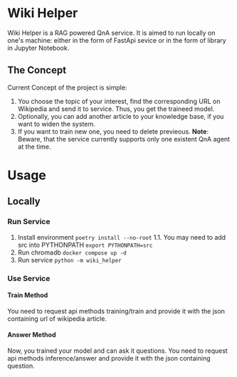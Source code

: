 # Wiki Helper
Wiki Helper is a RAG powered QnA service. It is aimed to run locally on one's machine: either in the form of FastApi sevice or in the form of library in Jupyter Notebook.

## The Concept

Current Concept of the project is simple: 
1. You choose the topic of your interest, find the corresponding URL on Wikipedia and send it to service. Thus, you get the traineed model.
2. Optionally, you can add another article to your knowledge base, if you want to widen the system.
3. If you want to train new one, you need to delete previeous.
**Note**: Beware, that the service currently supports only one existent QnA agent at the time.

# Usage
## Locally
### Run Service

1. Install environment ```poetry install --no-root```
1.1. You may need to add src into PYTHONPATH ```export PYTHONPATH=src```
2. Run chromadb ```docker compose up -d```
3. Run service ```python -m wiki_helper```

### Use Service
#### Train Method
You need to request api methods training/train and provide it with the json containing url of wikipedia article.

#### Answer Method
Now, you trained your model and can ask it questions. You need to request api methods inference/answer and provide it with the json containing question.
